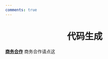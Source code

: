 ```yaml
---
comments: true
---
```


# <center>代码生成</center>  

**[商务合作](https://sdnuroboticsailab.github.io/commercial/commercial)** 商务合作请点这
